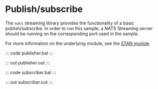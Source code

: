 # Publish/subscribe

The `nats` streaming library provides the functionality of a basic publish/subscribe. In order to run this sample, a NATS Streaming server should be running on the corresponding port used in the sample.

For more information on the underlying module,  see the [STAN module](https://lib.ballerina.io/ballerinax/stan/latest).

::: code publisher.bal :::

::: out publisher.out :::

::: code subscriber.bal :::

::: out subscriber.out :::